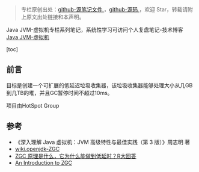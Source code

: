 > 专栏原创出处：[github-源笔记文件 ](https://github.com/GourdErwa/review-notes/tree/master/language/java-jvm) ，[github-源码 ](https://github.com/GourdErwa/java-advanced/tree/master/java-jvm)，欢迎 Star，转载请附上原文出处链接和本声明。

Java JVM-虚拟机专栏系列笔记，系统性学习可访问个人复盘笔记-技术博客 [Java JVM-虚拟机 ](https://review-notes.top/language/java-jvm/)

[toc]
## 前言
目标是创建一个可扩展的低延迟垃圾收集器，该垃圾收集器能够处理大小从几GB到几TB的堆，并且GC暂停时间不超过10ms。

项目由HotSpot Group

## 参考
- 《深入理解 Java 虚拟机：JVM 高级特性与最佳实践（第 3 版）》周志明 著
- [wiki.openjdk-ZGC](https://wiki.openjdk.java.net/display/zgc/Main)
- [ZGC 原理是什么，它为什么能做到低延时？R大回答](https://www.zhihu.com/question/287945354/answer/458761494)
- [An Introduction to ZGC](https://www.baeldung.com/jvm-zgc-garbage-collector)